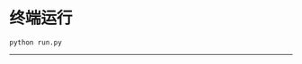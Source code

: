 # 终端运行

```shell
python run.py
```
***************************************************************************************************************************************************************************************************************************************************************************************************************************************************************************